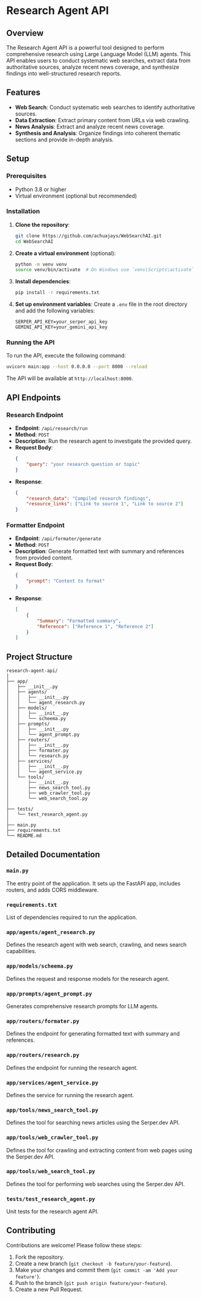 # Research Agent API

## Overview

The Research Agent API is a powerful tool designed to perform comprehensive research using Large Language Model (LLM) agents. This API enables users to conduct systematic web searches, extract data from authoritative sources, analyze recent news coverage, and synthesize findings into well-structured research reports.

## Features

- **Web Search**: Conduct systematic web searches to identify authoritative sources.
- **Data Extraction**: Extract primary content from URLs via web crawling.
- **News Analysis**: Extract and analyze recent news coverage.
- **Synthesis and Analysis**: Organize findings into coherent thematic sections and provide in-depth analysis.

## Setup

### Prerequisites

- Python 3.8 or higher
- Virtual environment (optional but recommended)

### Installation

1. **Clone the repository**:
    ```bash
    git clone https://github.com/achuajays/WebSearchAI.git
    cd WebSearchAI
    ```

2. **Create a virtual environment** (optional):
    ```bash
    python -m venv venv
    source venv/bin/activate  # On Windows use `venv\Scripts\activate`
    ```

3. **Install dependencies**:
    ```bash
    pip install -r requirements.txt
    ```

4. **Set up environment variables**:
    Create a `.env` file in the root directory and add the following variables:
    ```env
    SERPER_API_KEY=your_serper_api_key
    GEMINI_API_KEY=your_gemini_api_key
    ```

### Running the API

To run the API, execute the following command:
```bash
uvicorn main:app --host 0.0.0.0 --port 8000 --reload
```

The API will be available at `http://localhost:8000`.

## API Endpoints

### Research Endpoint

- **Endpoint**: `/api/research/run`
- **Method**: `POST`
- **Description**: Run the research agent to investigate the provided query.
- **Request Body**:
    ```json
    {
        "query": "your research question or topic"
    }
    ```
- **Response**:
    ```json
    {
        "research_data": "Compiled research findings",
        "resource_links": ["Link to source 1", "Link to source 2"]
    }
    ```

### Formatter Endpoint

- **Endpoint**: `/api/formater/generate`
- **Method**: `POST`
- **Description**: Generate formatted text with summary and references from provided content.
- **Request Body**:
    ```json
    {
        "prompt": "Content to format"
    }
    ```
- **Response**:
    ```json
    [
        {
            "Summary": "Formatted summary",
            "Reference": ["Reference 1", "Reference 2"]
        }
    ]
    ```

## Project Structure

```
research-agent-api/
│
├── app/
│   ├── __init__.py
│   ├── agents/
│   │   ├── __init__.py
│   │   └── agent_research.py
│   ├── models/
│   │   ├── __init__.py
│   │   └── scheema.py
│   ├── prompts/
│   │   ├── __init__.py
│   │   └── agent_prompt.py
│   ├── routers/
│   │   ├── __init__.py
│   │   ├── formater.py
│   │   └── research.py
│   ├── services/
│   │   ├── __init__.py
│   │   └── agent_service.py
│   └── tools/
│       ├── __init__.py
│       ├── news_search_tool.py
│       ├── web_crawler_tool.py
│       └── web_search_tool.py
│
├── tests/
│   └── test_research_agent.py
│
├── main.py
├── requirements.txt
└── README.md
```

## Detailed Documentation

### `main.py`

The entry point of the application. It sets up the FastAPI app, includes routers, and adds CORS middleware.

### `requirements.txt`

List of dependencies required to run the application.

### `app/agents/agent_research.py`

Defines the research agent with web search, crawling, and news search capabilities.

### `app/models/scheema.py`

Defines the request and response models for the research agent.

### `app/prompts/agent_prompt.py`

Generates comprehensive research prompts for LLM agents.

### `app/routers/formater.py`

Defines the endpoint for generating formatted text with summary and references.

### `app/routers/research.py`

Defines the endpoint for running the research agent.

### `app/services/agent_service.py`

Defines the service for running the research agent.

### `app/tools/news_search_tool.py`

Defines the tool for searching news articles using the Serper.dev API.

### `app/tools/web_crawler_tool.py`

Defines the tool for crawling and extracting content from web pages using the Serper.dev API.

### `app/tools/web_search_tool.py`

Defines the tool for performing web searches using the Serper.dev API.

### `tests/test_research_agent.py`

Unit tests for the research agent API.

## Contributing

Contributions are welcome! Please follow these steps:

1. Fork the repository.
2. Create a new branch (`git checkout -b feature/your-feature`).
3. Make your changes and commit them (`git commit -am 'Add your feature'`).
4. Push to the branch (`git push origin feature/your-feature`).
5. Create a new Pull Request.
